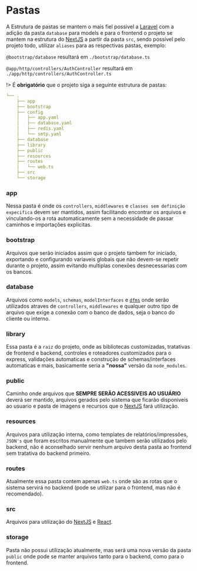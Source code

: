 # Pastas
A Estrutura de pastas se mantem o mais fiel possivel a [Laravel](https://laravel.com/) com a adição da pasta `database` para models e para o frontend o projeto se mantem na estrutura do [NextJS](https://nextjs.org/) a partir da pasta `src`, sendo possivel pelo projeto todo, utilizar `aliases` para as respectivas pastas, exemplo:

`@bootstrap/database` resultará em `./bootstrap/database.ts`

`@app/http/controllers/AuthController` resultará em `./app/http/controllers/AuthController.ts`

!> É **obrigatório** que o projeto siga a seguinte estrutura de pastas:
```yaml
└── .        
    ├── app     
    ├── bootstrap
    ├── config
    │   ├── app.yaml
    │   ├── database.yaml
    │   ├── redis.yaml
    │   └── smtp.yaml
    ├── database
    ├── library
    ├── public
    ├── resources
    ├── routes
    │   └── web.ts
    ├── src
    └── storage    

```

### app
Nessa pasta é onde os `controllers`, `middlewares` e `classes sem definição expecifica` devem ser mantidos, assim facilitando encontrar os arquivos e vinculando-os a rota automaticamente sem a necessidade de passar caminhos e importações explicitas.

### bootstrap
Arquivos que serão iniciados assim que o projeto tambem for iniciado, exportando e configurando variaveis globais que não devem-se repetir durante o projeto, assim evitando multiplas conexões desnecessarias com os bancos.

### database
Arquivos como `models`, `schemas`, `modelInterfaces` e [`dfms`](/banco-de-dados/?id=dfm39s) onde serão utilizados atraves de `controllers`, `middlewares` e qualquer outro tipo de arquivo que exige a conexão com o banco de dados, seja o banco do cliente ou interno.

### library
Essa pasta é a `raiz` do projeto, onde as bibliotecas customizadas, tratativas de frontend e backend, controles e roteadores customizados para o express, validações automaticas e construção de schemas/interfaces automaticas e mais, basicamente seria a **"nossa"** versão da `node_modules`.

### public
Caminho onde arquivos que **SEMPRE SERÃO ACESSIVEIS AO USUÁRIO** deverá ser mantido, arquivos gerados pelo sistema que ficarão disponiveis ao usuario e pasta de imagens e recursos que o [NextJS](https://nextjs.org/) fará utilização.

### resources
Arquivos para utilização interna, como templates de relatórios/impressões, `JSON's` que foram escritos manualmente que tambem serão utilizados pelo backend, não é aconselhado servir nenhum arquivo desta pasta ao frontend sem tratativa do backend primeiro.

### routes
Atualmente essa pasta contem apenas `web.ts` onde são as rotas que o sistema servirá no backend (pode se utilizar para o frontend, mas não é recomendado).

### src
Arquivos para utilização do [NextJS](https://nextjs.org/) e [React](https://pt-br.reactjs.org/).


### storage
Pasta não possui utilização atualmente, mas será uma nova versão da pasta `public` onde pode se manter arquivos tanto para o backend, como para o frontend.

